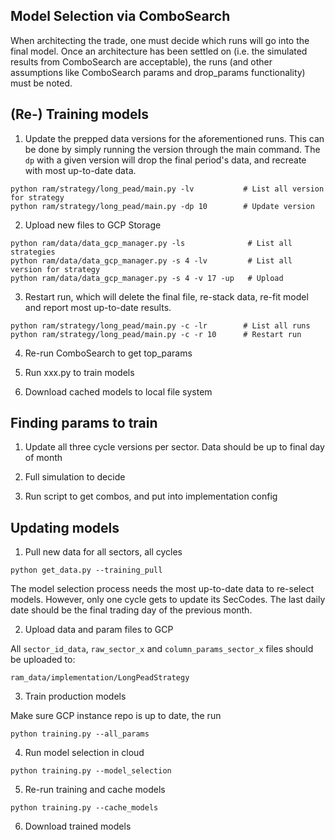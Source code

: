 ## Model Selection via ComboSearch

When architecting the trade, one must decide which runs will go into the
final model. Once an architecture has been settled on (i.e. the simulated
results from ComboSearch are acceptable), the runs (and other assumptions
like ComboSearch params and drop_params functionality) must be noted.

## (Re-) Training models

1. Update the prepped data versions for the aforementioned runs. This
can be done by simply running the version through the main command. The `dp`
with a given version will drop the final period's data, and recreate with
most up-to-date data.

```
python ram/strategy/long_pead/main.py -lv           # List all version for strategy
python ram/strategy/long_pead/main.py -dp 10        # Update version
```

2. Upload new files to GCP Storage

```
python ram/data/data_gcp_manager.py -ls              # List all strategies
python ram/data/data_gcp_manager.py -s 4 -lv         # List all version for strategy
python ram/data/data_gcp_manager.py -s 4 -v 17 -up   # Upload
```

3. Restart run, which will delete the final file, re-stack data, re-fit
model and report most up-to-date results.

```
python ram/strategy/long_pead/main.py -c -lr        # List all runs
python ram/strategy/long_pead/main.py -c -r 10      # Restart run
```

4. Re-run ComboSearch to get top_params

5. Run xxx.py to train models

6. Download cached models to local file system





## Finding params to train

1. Update all three cycle versions per sector. Data should be up to final day of month

2. Full simulation to decide

3. Run script to get combos, and put into implementation config


## Updating models

1. Pull new data for all sectors, all cycles

```
python get_data.py --training_pull
```

The model selection process needs the most up-to-date data to re-select models.
However, only one cycle gets to update its SecCodes. The last daily date
should be the final trading day of the previous month.

2. Upload data and param files to GCP

All `sector_id_data`, `raw_sector_x` and `column_params_sector_x` files
should be uploaded to:

```
ram_data/implementation/LongPeadStrategy
```

3. Train production models

Make sure GCP instance repo is up to date, the run

```
python training.py --all_params
```

4. Run model selection in cloud

```
python training.py --model_selection
```

5. Re-run training and cache models

```
python training.py --cache_models
```

6. Download trained models

